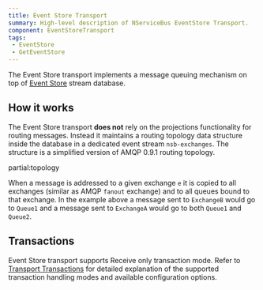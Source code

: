 ```yaml
---
title: Event Store Transport
summary: High-level description of NServiceBus EventStore Transport.
component: EventStoreTransport
tags:
 - EventStore
 - GetEventStore
---
```


The Event Store transport implements a message queuing mechanism on top of [Event Store](https://geteventstore.com/) stream database.


## How it works

The Event Store transport **does not** rely on the projections functionality for routing messages. Instead it maintains a routing topology data structure inside the database in a dedicated event stream `nsb-exchanges`. The structure is a simplified version of AMQP 0.9.1 routing topology. 

partial:topology

When a message is addressed to a given exchange `e` it is copied to all exchanges (similar as AMQP `fanout` exchange) and to all queues bound to that exchange. In the example above a message sent to `ExchangeB` would go to `Queue1` and a message sent to `ExchangeA` would go to both `Queue1` and `Queue2`.

## Transactions

Event Store transport supports Receive only transaction mode. Refer to [Transport Transactions](/nservicebus/transports/transactions.md) for detailed explanation of the supported transaction handling modes and available configuration options.
